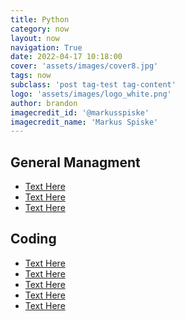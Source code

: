 ```yaml
---
title: Python
category: now
layout: now
navigation: True
date: 2022-04-17 10:18:00
cover: 'assets/images/cover8.jpg'
tags: now
subclass: 'post tag-test tag-content'
logo: 'assets/images/logo_white.png'
author: brandon
imagecredit_id: '@markusspiske'
imagecredit_name: 'Markus Spiske'
---
```

## General Managment
- <a href="{{ site.baseurl }}notes/Python Basics">Text Here</a>
- <a href="{{ site.baseurl }}notes/Python Data types">Text Here</a>
- <a href="{{ site.baseurl }}notes/Python Modules">Text Here</a>

## Coding
- <a href="{{ site.baseurl }}notes/Python Variables">Text Here</a>
- <a href="{{ site.baseurl }}notes/Python Statements">Text Here</a>
- <a href="{{ site.baseurl }}notes/Python Methods">Text Here</a>
- <a href="{{ site.baseurl }}notes/Python Functions">Text Here</a>
- <a href="{{ site.baseurl }}notes/Python Classes">Text Here</a>

